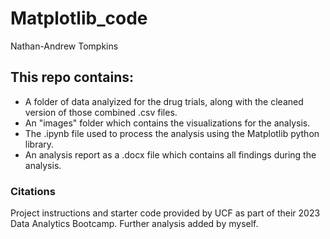 # Matplotlib_code
Nathan-Andrew Tompkins
## This repo contains:
- A folder of data analyized for the drug trials, along with the cleaned version of those combined .csv files.
- An "images" folder which contains the visualizations for the analysis.
- The .ipynb file used to process the analysis using the Matplotlib python library.
- An analysis report as a .docx file which contains all findings during the analysis.

### Citations
Project instructions and starter code provided by UCF as part of their 2023 Data Analytics Bootcamp. Further analysis added by myself.
